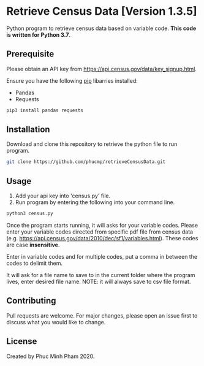 # Retrieve Census Data [Version 1.3.5]

Python program to retrieve census data based on variable code. **This code is written for Python 3.7**.

## Prerequisite

Please obtain an API key from https://api.census.gov/data/key_signup.html. 

Ensure you have the following [pip](https://pip.pypa.io/en/stable/) libarries installed: 

- Pandas
- Requests

```bash
pip3 install pandas requests
```

## Installation

Download and clone this repository to retrieve the python file to run program.

```bash
git clone https://github.com/phucmp/retrieveCensusData.git
```

## Usage

1. Add your api key into 'census.py' file.
2. Run program by entering the following into your command line.

```bash
python3 census.py
```

Once the program starts running, it will asks for your variable codes. Please enter your variable codes directed from specific pdf file from census data (e.g. https://api.census.gov/data/2010/dec/sf1/variables.html). These codes are case **insensitive**.

Enter in variable codes and for multiple codes, put a comma in between the codes to delimit them.

It will ask for a file name to save to in the current folder where the program lives, enter desired file name. 
NOTE: it will always save to csv file format.


## Contributing
Pull requests are welcome. For major changes, please open an issue first to discuss what you would like to change.

## License
Created by Phuc Minh Pham 2020.